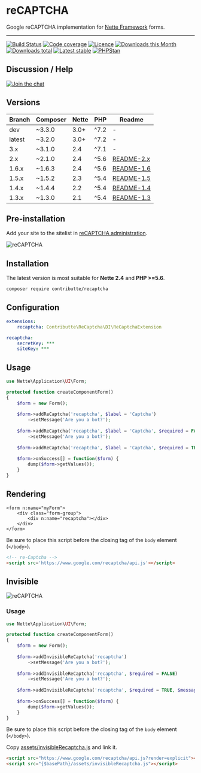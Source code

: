 # reCAPTCHA

Google reCAPTCHA implementation for [Nette Framework](https://github.com/nette/forms) forms.

-----

[![Build Status](https://img.shields.io/travis/contributte/reCAPTCHA.svg?style=flat-square)](https://travis-ci.org/contributte/reCAPTCHA)
[![Code coverage](https://img.shields.io/coveralls/contributte/reCAPTCHA.svg?style=flat-square)](https://coveralls.io/r/contributte/reCAPTCHA)
[![Licence](https://img.shields.io/packagist/l/contributte/reCAPTCHA.svg?style=flat-square)](https://packagist.org/packages/contributte/reCAPTCHA)
[![Downloads this Month](https://img.shields.io/packagist/dm/contributte/reCAPTCHA.svg?style=flat-square)](https://packagist.org/packages/contributte/reCAPTCHA)
[![Downloads total](https://img.shields.io/packagist/dt/contributte/reCAPTCHA.svg?style=flat-square)](https://packagist.org/packages/contributte/reCAPTCHA)
[![Latest stable](https://img.shields.io/packagist/v/contributte/reCAPTCHA.svg?style=flat-square)](https://packagist.org/packages/contributte/reCAPTCHA)
[![PHPStan](https://img.shields.io/badge/PHPStan-enabled-brightgreen.svg?style=flat)](https://github.com/phpstan/phpstan)

## Discussion / Help

[![Join the chat](https://img.shields.io/gitter/room/contributte/nette.svg?style=flat-square)](https://gitter.im/contributte/nette?utm_source=badge&utm_medium=badge&utm_campaign=pr-badge&utm_content=badge)

## Versions

| Branch | Composer   | Nette | PHP   | Readme |
|--------|------------|------ | ----- | -------|
| dev    | ~3.3.0     | 3.0+  | ^7.2 | -      |
| latest | ~3.2.0     | 3.0+  | ^7.2 | -      |
| 3.x    | ~3.1.0     | 2.4   | ^7.1 | -      |
| 2.x    | ~2.1.0     | 2.4   | ^5.6 | [README-2.x](https://github.com/contributte/reCAPTCHA/blob/master/.docs/README-2.x.md) |
| 1.6.x  | ~1.6.3     | 2.4   | ^5.6 | [README-1.6](https://github.com/contributte/reCAPTCHA/blob/master/.docs/README-1.6.md) |
| 1.5.x  | ~1.5.2     | 2.3   | ^5.4 | [README-1.5](https://github.com/contributte/reCAPTCHA/blob/master/.docs/README-1.5.md) |
| 1.4.x  | ~1.4.4     | 2.2   | ^5.4 | [README-1.4](https://github.com/contributte/reCAPTCHA/blob/master/.docs/README-1.4.md) |
| 1.3.x  | ~1.3.0     | 2.1   | ^5.4 | [README-1.3](https://github.com/contributte/reCAPTCHA/blob/master/.docs/README-1.3.md) |

## Pre-installation

Add your site to the sitelist in [reCAPTCHA administration](https://www.google.com/recaptcha/admin#list).

![reCAPTCHA](https://rawgit.com/contributte/reCAPTCHA/master/.docs/recaptcha.png)

## Installation

The latest version is most suitable for **Nette 2.4** and **PHP >=5.6**.

```sh
composer require contributte/recaptcha
```

## Configuration

```yaml
extensions:
    recaptcha: Contributte\ReCaptcha\DI\ReCaptchaExtension

recaptcha:
    secretKey: ***
    siteKey: ***
```

## Usage

```php
use Nette\Application\UI\Form;

protected function createComponentForm() 
{
    $form = new Form();
    
    $form->addReCaptcha('recaptcha', $label = 'Captcha')
        ->setMessage('Are you a bot?');
    
    $form->addReCaptcha('recaptcha', $label = 'Captcha', $required = FALSE)
        ->setMessage('Are you a bot?');
    
    $form->addReCaptcha('recaptcha', $label = 'Captcha', $required = TRUE, $message = 'Are you a bot?');
    
    $form->onSuccess[] = function($form) {
        dump($form->getValues());
    }
}
```

## Rendering

```smarty
<form n:name="myForm">
	<div class="form-group">
		<div n:name="recaptcha"></div>
	</div>
</form>
```

Be sure to place this script before the closing tag of the `body` element (`</body>`).

```html
<!-- re-Captcha -->
<script src='https://www.google.com/recaptcha/api.js'></script>
```

## Invisible

![reCAPTCHA](https://rawgit.com/contributte/reCAPTCHA/master/.docs/invisible-recaptcha.png)

### Usage

```php
use Nette\Application\UI\Form;

protected function createComponentForm() 
{
    $form = new Form();
    
    $form->addInvisibleReCaptcha('recaptcha')
        ->setMessage('Are you a bot?');
    
    $form->addInvisibleReCaptcha('recaptcha', $required = FALSE)
        ->setMessage('Are you a bot?');
    
    $form->addInvisibleReCaptcha('recaptcha', $required = TRUE, $message = 'Are you a bot?');
    
    $form->onSuccess[] = function($form) {
        dump($form->getValues());
    }
}
```

Be sure to place this script before the closing tag of the `body` element (`</body>`).

Copy [assets/invisibleRecaptcha.js](/assets/invisibleRecaptcha.js) and link it.

```html
<script src="https://www.google.com/recaptcha/api.js?render=explicit"></script>
<script src="{$basePath}/assets/invisibleRecaptcha.js"></script>
```
